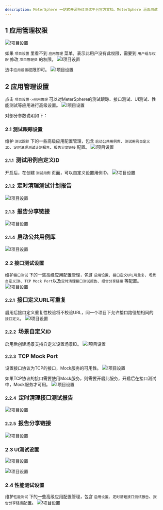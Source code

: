 ```yaml
---
description: MeterSphere 一站式开源持续测试平台官方文档。MeterSphere 涵盖测试管理、接口测试、UI 测试和性能测试等功能，全面兼容 JMeter、Selenium 等主流开源标准，有效助力开发和测试团队充分利用云弹性进行高度可 扩展的自动化测试，加速高质量的软件交付。
---
```


## 1 应用管理权限
![!项目设置](../../img/project_management/应用管理权限1.png)

如果 `项目设置` 里看不到 `应用管理` 菜单，表示此用户没有此权限，需要到 `用户组与权限` 修改 `项目管理员` 的权限。
![!项目设置](../../img/project_management/应用管理权限2.png)

选中`应用设置`权限即可。
![!项目设置](../../img/project_management/应用管理权限3.png)

## 2 应用管理设置
点击 `项目设置->应用管理` 可以对MeterSphere的测试跟踪、接口测试、UI测试、性能测试等应用进行高级设置。
![!项目设置](../../img/project_management/应用管理1.png)

对部分参数说明如下：

### 2.1 测试跟踪设置
维护 `测试跟踪` 下的一些高级应用配置管理，包含 `启动公共用例库`、`测试用例自定义ID`、`定时清理测试计划报告`、`报告分享链接` 配置。
![!项目设置](../../img/project_management/测试跟踪设置5.png)

#### 2.1.1 <font size=4> 测试用例自定义ID </font>
开启后，在创建 `测试用例` 页面，可以自定义设置用例ID。
![!项目设置](../../img/project_management/测试跟踪设置2.png)

#### 2.1.2 <font size=4> 定时清理测试计划报告 </font>
![!项目设置](../../img/project_management/测试跟踪设置3.png)

#### 2.1.3 <font size=4> 报告分享链接 </font>
![!项目设置](../../img/project_management/测试跟踪设置4.png)

#### 2.1.4 <font size=4> 启动公共用例库 </font>
![!项目设置](../../img/project_management/测试跟踪设置5.png)

### 2.2 接口测试设置
维护`接口测试` 下的一些高级应用配置管理，包含 `启用设置`、`接口定义URL可重复`、`场景自定义ID`、`TCP Mock Port`以及`定时清理接口测试报告`、`报告分享链接` 等配置。
![!项目设置](../../img/project_management/接口测试设置1.png)

####  2.2.1 <font size=4> 接口定义URL可重复 </font>
启用后接口定义重复性校验将不校验URL，同一个项目下允许接口路径想相同的 `接口定义`。
![!项目设置](../../img/project_management/接口测试设置2.png)

#### 2.2.2 <font size=4> 场景自定义ID </font>
启用后创建场景支持自定义设置场景ID。
![!项目设置](../../img/project_management/接口测试设置3.png)

#### 2.2.3 <font size=4> TCP Mock Port </font>
设置接口协议为TCP的接口，Mock服务的可用性。
![!项目设置](../../img/project_management/接口测试设置4.png)

如果TCP协议的接口需要使用Mock服务，则需要开启此服务，开启后在接口测试中，Mock服务才可用。
![!项目设置](../../img/project_management/接口测试设置5.png)

#### 2.2.4 <font size=4> 定时清理接口测试报告 </font>
![!项目设置](../../img/project_management/接口测试设置6.png)

#### 2.2.5 <font size=4> 报告分享链接 </font>
![!项目设置](../../img/project_management/接口测试设置7.png)

### 2.3 UI测试设置
![!项目设置](../../img/project_management/UI测试.png)

![!项目设置](../../img/project_management/UI测试_1.png)

### 2.4 性能测试设置
维护`性能测试` 下的一些高级应用配置管理，包含 `启用设置`、`定时清理接口测试报告`、`报告分享链接`配置。
![!项目设置](../../img/project_management/性能测试设置.png)
